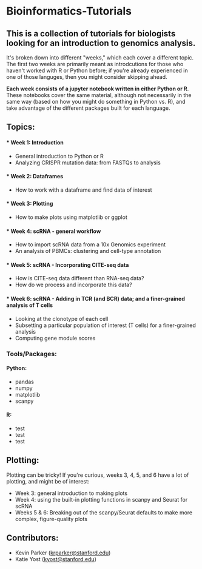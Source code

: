 # Bioinformatics-Tutorials

## This is a collection of tutorials for biologists looking for an introduction to genomics analysis.

It's broken down into different "weeks," which each cover a different topic.  The first two weeks are primarily meant as introdcutions for those who haven't worked with R or Python before; if you're already experienced in one of those languges, then you might consider skipping ahead.

**Each week consists of a jupyter notebook written in either Python or R**.  These notebooks cover the same material, although not necessarily in the same way (based on how you might do something in Python vs. R), and take advantage of the different packages built for each language.

## Topics:

#### * Week 1: Introduction
  - General introduction to Python or R
  - Analyzing CRISPR mutation data: from FASTQs to analysis
  
#### * Week 2: Dataframes
  - How to work with a dataframe and find data of interest
  
#### * Week 3: Plotting
  - How to make plots using matplotlib or ggplot
  
#### * Week 4: scRNA - general workflow
  - How to import scRNA data from a 10x Genomics experiment
  - An analysis of PBMCs: clustering and cell-type annotation
  
#### * Week 5: scRNA - Incorporating CITE-seq data
  - How is CITE-seq data different than RNA-seq data?
  - How do we process and incorporate this data?
  
#### * Week 6: scRNA - Adding in TCR (and BCR) data; and a finer-grained analysis of T cells
  - Looking at the clonotype of each cell
  - Subsetting a particular population of interest (T cells) for a finer-grained analysis
  - Computing gene module scores

### Tools/Packages:

#### Python:
  * pandas
  * numpy
  * matplotlib
  * scanpy

#### R:
  * test
  * test 
  * test 


## Plotting:

Plotting can be tricky! If you're curious, weeks 3, 4, 5, and 6 have a lot of plotting, and might be of interest:

* Week 3: general introduction to making plots
* Week 4: using the built-in plotting functions in scanpy and Seurat for scRNA
* Weeks 5 & 6: Breaking out of the scanpy/Seurat defaults to make more complex, figure-quality plots

## Contributors:

* Kevin Parker (krparker@stanford.edu)
* Katie Yost (kyost@stanford.edu)
